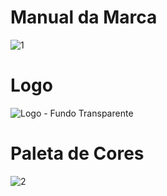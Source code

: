 # Manual da Marca
![1](https://github.com/user-attachments/assets/78077dbe-70a7-4b90-ac38-bfa56c924d58)

# Logo
![Logo - Fundo Transparente](https://github.com/user-attachments/assets/43d4f1a7-9e5b-422c-a026-d933493e2067)

# Paleta de Cores
![2](https://github.com/user-attachments/assets/9166b73c-c657-4961-8a8e-c8b711ca7bdb)



